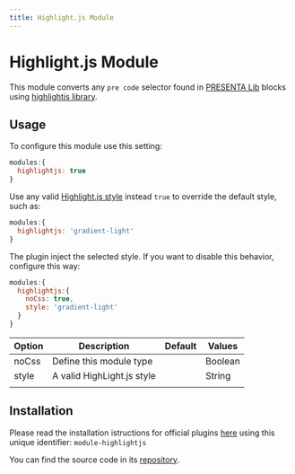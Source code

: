 ```yaml
---
title: Highlight.js Module
---
```


# Highlight.js Module


This module converts any `pre code` selector found in [PRESENTA Lib](https://github.com/presenta-software/presenta-lib) blocks using [highlightjs library](https://highlightjs.org/).

<pPluginHighLightJs />

## Usage

To configure this module use this setting:

```js
modules:{
  highlightjs: true
}
```

Use any valid [Highlight.js style](https://highlightjs.org/static/demo/) instead `true` to override the default style, such as:

```js
modules:{
  highlightjs: 'gradient-light'
}
```

The plugin inject the selected style. If you want to disable this behavior, configure this way:

```js
modules:{
  highlightjs:{
    noCss: true,
    style: 'gradient-light'
  }
}
```

| Option | Description                                                  | Default | Values    |
| ------ | ------------------------------------------------------------ | ------- | --------- |
| noCss   | Define this module type                       |         | Boolean |
| style | A valid HighLight.js style |         | String    |
|        |                                                              |         |           |








## Installation


Please read the installation istructions for official plugins [here](/plugins/installation) using this unique identifier: `module-highlightjs`

You can find the source code in its [repository](https://github.com/presenta-software/presenta-module-highlightjs).




